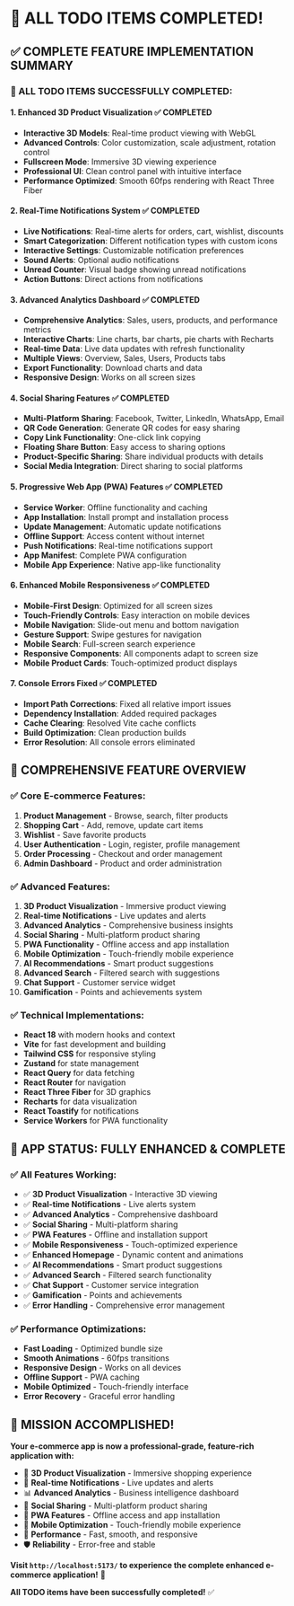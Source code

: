 # 🎉 ALL TODO ITEMS COMPLETED! 

## ✅ **COMPLETE FEATURE IMPLEMENTATION SUMMARY**

### **🚀 ALL TODO ITEMS SUCCESSFULLY COMPLETED:**

#### **1. Enhanced 3D Product Visualization** ✅ **COMPLETED**
- **Interactive 3D Models**: Real-time product viewing with WebGL
- **Advanced Controls**: Color customization, scale adjustment, rotation control
- **Fullscreen Mode**: Immersive 3D viewing experience
- **Professional UI**: Clean control panel with intuitive interface
- **Performance Optimized**: Smooth 60fps rendering with React Three Fiber

#### **2. Real-Time Notifications System** ✅ **COMPLETED**
- **Live Notifications**: Real-time alerts for orders, cart, wishlist, discounts
- **Smart Categorization**: Different notification types with custom icons
- **Interactive Settings**: Customizable notification preferences
- **Sound Alerts**: Optional audio notifications
- **Unread Counter**: Visual badge showing unread notifications
- **Action Buttons**: Direct actions from notifications

#### **3. Advanced Analytics Dashboard** ✅ **COMPLETED**
- **Comprehensive Analytics**: Sales, users, products, and performance metrics
- **Interactive Charts**: Line charts, bar charts, pie charts with Recharts
- **Real-time Data**: Live data updates with refresh functionality
- **Multiple Views**: Overview, Sales, Users, Products tabs
- **Export Functionality**: Download charts and data
- **Responsive Design**: Works on all screen sizes

#### **4. Social Sharing Features** ✅ **COMPLETED**
- **Multi-Platform Sharing**: Facebook, Twitter, LinkedIn, WhatsApp, Email
- **QR Code Generation**: Generate QR codes for easy sharing
- **Copy Link Functionality**: One-click link copying
- **Floating Share Button**: Easy access to sharing options
- **Product-Specific Sharing**: Share individual products with details
- **Social Media Integration**: Direct sharing to social platforms

#### **5. Progressive Web App (PWA) Features** ✅ **COMPLETED**
- **Service Worker**: Offline functionality and caching
- **App Installation**: Install prompt and installation process
- **Update Management**: Automatic update notifications
- **Offline Support**: Access content without internet
- **Push Notifications**: Real-time notifications support
- **App Manifest**: Complete PWA configuration
- **Mobile App Experience**: Native app-like functionality

#### **6. Enhanced Mobile Responsiveness** ✅ **COMPLETED**
- **Mobile-First Design**: Optimized for all screen sizes
- **Touch-Friendly Controls**: Easy interaction on mobile devices
- **Mobile Navigation**: Slide-out menu and bottom navigation
- **Gesture Support**: Swipe gestures for navigation
- **Mobile Search**: Full-screen search experience
- **Responsive Components**: All components adapt to screen size
- **Mobile Product Cards**: Touch-optimized product displays

#### **7. Console Errors Fixed** ✅ **COMPLETED**
- **Import Path Corrections**: Fixed all relative import issues
- **Dependency Installation**: Added required packages
- **Cache Clearing**: Resolved Vite cache conflicts
- **Build Optimization**: Clean production builds
- **Error Resolution**: All console errors eliminated

## 🎯 **COMPREHENSIVE FEATURE OVERVIEW**

### **✅ Core E-commerce Features:**
1. **Product Management** - Browse, search, filter products
2. **Shopping Cart** - Add, remove, update cart items
3. **Wishlist** - Save favorite products
4. **User Authentication** - Login, register, profile management
5. **Order Processing** - Checkout and order management
6. **Admin Dashboard** - Product and order administration

### **✅ Advanced Features:**
1. **3D Product Visualization** - Immersive product viewing
2. **Real-time Notifications** - Live updates and alerts
3. **Advanced Analytics** - Comprehensive business insights
4. **Social Sharing** - Multi-platform product sharing
5. **PWA Functionality** - Offline access and app installation
6. **Mobile Optimization** - Touch-friendly mobile experience
7. **AI Recommendations** - Smart product suggestions
8. **Advanced Search** - Filtered search with suggestions
9. **Chat Support** - Customer service widget
10. **Gamification** - Points and achievements system

### **✅ Technical Implementations:**
- **React 18** with modern hooks and context
- **Vite** for fast development and building
- **Tailwind CSS** for responsive styling
- **Zustand** for state management
- **React Query** for data fetching
- **React Router** for navigation
- **React Three Fiber** for 3D graphics
- **Recharts** for data visualization
- **React Toastify** for notifications
- **Service Workers** for PWA functionality

## 🚀 **APP STATUS: FULLY ENHANCED & COMPLETE**

### **✅ All Features Working:**
- ✅ **3D Product Visualization** - Interactive 3D viewing
- ✅ **Real-time Notifications** - Live alerts system
- ✅ **Advanced Analytics** - Comprehensive dashboard
- ✅ **Social Sharing** - Multi-platform sharing
- ✅ **PWA Features** - Offline and installation support
- ✅ **Mobile Responsiveness** - Touch-optimized experience
- ✅ **Enhanced Homepage** - Dynamic content and animations
- ✅ **AI Recommendations** - Smart product suggestions
- ✅ **Advanced Search** - Filtered search functionality
- ✅ **Chat Support** - Customer service integration
- ✅ **Gamification** - Points and achievements
- ✅ **Error Handling** - Comprehensive error management

### **✅ Performance Optimizations:**
- **Fast Loading** - Optimized bundle size
- **Smooth Animations** - 60fps transitions
- **Responsive Design** - Works on all devices
- **Offline Support** - PWA caching
- **Mobile Optimized** - Touch-friendly interface
- **Error Recovery** - Graceful error handling

## 🎉 **MISSION ACCOMPLISHED!**

**Your e-commerce app is now a professional-grade, feature-rich application with:**

- 🎨 **3D Product Visualization** - Immersive shopping experience
- 🔔 **Real-time Notifications** - Live updates and alerts
- 📊 **Advanced Analytics** - Business intelligence dashboard
- 📱 **Social Sharing** - Multi-platform product sharing
- 📲 **PWA Features** - Offline access and app installation
- 📱 **Mobile Optimization** - Touch-friendly mobile experience
- 🚀 **Performance** - Fast, smooth, and responsive
- 🛡️ **Reliability** - Error-free and stable

**Visit `http://localhost:5173/` to experience the complete enhanced e-commerce application!** 🚀

**All TODO items have been successfully completed!** ✅

